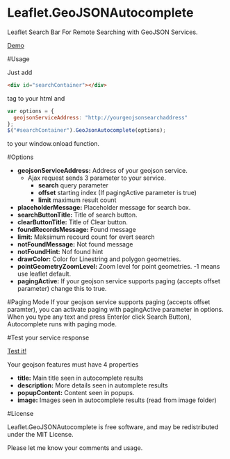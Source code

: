 # Leaflet.GeoJSONAutocomplete
Leaflet Search Bar For Remote Searching with GeoJSON Services.

<a href="https://utahemre.github.io/geojsonautocompletedemo.html" target="_blank">Demo</a>

#Usage

Just add   
```html
<div id="searchContainer"></div> 
```
tag to your html and  
```javascript
var options = {
  geojsonServiceAddress: "http://yourgeojsonsearchaddress"
};
$("#searchContainer").GeoJsonAutocomplete(options);
```
to your window.onload function.

#Options

- **geojsonServiceAddress:** Address of your geojson service. 
  - Ajax request sends 3 parameter to your service.
    - **search** query parameter
    - **offset** starting index (If pagingActive parameter is true)
    - **limit** maximum result count
- **placeholderMessage:** Placeholder message for search box.  
- **searchButtonTitle:** Title of search button.  
- **clearButtonTitle:** Title of Clear button.  
- **foundRecordsMessage:** Found message  
- **limit:** Maksimum recourd count for evert search  
- **notFoundMessage:** Not found message  
- **notFoundHint:** Nof found hint 
- **drawColor:** Color for Linestring and polygon geometries.    
- **pointGeometryZoomLevel:** Zoom level for point geometries. -1 means use leaflet default.
- **pagingActive:** If your geojson service supports paging (accepts offset parameter) change this to true.

#Paging Mode
If your geojson service supports paging (accepts offset paramter), you can activate paging with pagingActive parameter in options. 
When you type any text and press Enter(or click Search Button), Autocomplete runs with paging mode.

#Test your service response

<a href="https://utahemre.github.io/geojsontest.html" target="_blank">Test it!</a>


Your geojson features must have 4 properties
- **title:** Main title seen in autocomplete results  
- **description:** More details seen in automplete results  
- **popupContent:** Content seen in popups.  
- **image:** Images seen in autocomplete results (read from image folder) 

#License

Leaflet.GeoJSONAutocomplete is free software, and may be redistributed under the MIT License. 

Please let me know your comments and usage. 

